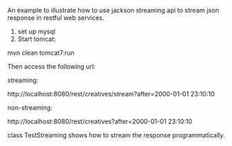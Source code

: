 An example to illustrate how to use jackson streaming api to stream json response in restful web services.

1. set up mysql
2. Start tomcat:

mvn clean tomcat7:run

Then access the following url:

streaming:

http://localhost:8080/rest/creatives/stream?after=2000-01-01 23:10:10

non-streaming:

http://localhost:8080/rest/creatives?after=2000-01-01 23:10:10

class TestStreaming shows how to stream the response programmatically.
